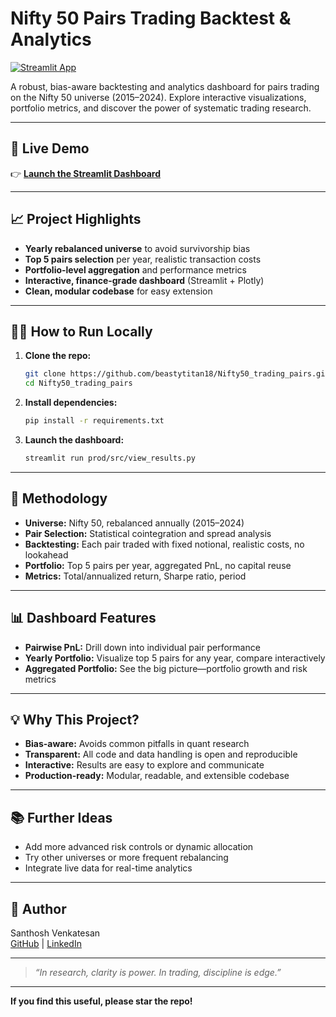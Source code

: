# Nifty 50 Pairs Trading Backtest & Analytics

[![Streamlit App](https://img.shields.io/badge/Live%20App-Streamlit-0099C6?logo=streamlit)](https://nifty50tradingpairs.streamlit.app/)

A robust, bias-aware backtesting and analytics dashboard for pairs trading on the Nifty 50 universe (2015–2024). Explore interactive visualizations, portfolio metrics, and discover the power of systematic trading research.

---

## 🚀 Live Demo

👉 **[Launch the Streamlit Dashboard](https://nifty50tradingpairs.streamlit.app/)**

---

## 📈 Project Highlights

- **Yearly rebalanced universe** to avoid survivorship bias
- **Top 5 pairs selection** per year, realistic transaction costs
- **Portfolio-level aggregation** and performance metrics
- **Interactive, finance-grade dashboard** (Streamlit + Plotly)
- **Clean, modular codebase** for easy extension

---

## 🧑‍💻 How to Run Locally

1. **Clone the repo:**
   ```bash
   git clone https://github.com/beastytitan18/Nifty50_trading_pairs.git
   cd Nifty50_trading_pairs
   ```

2. **Install dependencies:**
   ```bash
   pip install -r requirements.txt
   ```

3. **Launch the dashboard:**
   ```bash
   streamlit run prod/src/view_results.py
   ```

---

## 🏦 Methodology

- **Universe:** Nifty 50, rebalanced annually (2015–2024)
- **Pair Selection:** Statistical cointegration and spread analysis
- **Backtesting:** Each pair traded with fixed notional, realistic costs, no lookahead
- **Portfolio:** Top 5 pairs per year, aggregated PnL, no capital reuse
- **Metrics:** Total/annualized return, Sharpe ratio, period

---

## 📊 Dashboard Features

- **Pairwise PnL:** Drill down into individual pair performance
- **Yearly Portfolio:** Visualize top 5 pairs for any year, compare interactively
- **Aggregated Portfolio:** See the big picture—portfolio growth and risk metrics

---

## 💡 Why This Project?

- **Bias-aware:** Avoids common pitfalls in quant research
- **Transparent:** All code and data handling is open and reproducible
- **Interactive:** Results are easy to explore and communicate
- **Production-ready:** Modular, readable, and extensible codebase

---

## 📚 Further Ideas

- Add more advanced risk controls or dynamic allocation
- Try other universes or more frequent rebalancing
- Integrate live data for real-time analytics

---

## 👤 Author

Santhosh Venkatesan  
[GitHub](https://github.com/beastytitan18) | [LinkedIn](https://www.linkedin.com/in/santhosh-venkatesan/)

---

> *“In research, clarity is power. In trading, discipline is edge.”*

---

**If you find this useful, please star the repo!**

